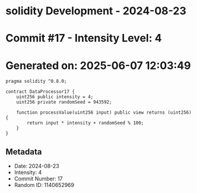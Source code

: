 ﻿# solidity Development - 2024-08-23
# Commit #17 - Intensity Level: 4
# Generated on: 2025-06-07 12:03:49
```solidity
pragma solidity ^0.8.0;

contract DataProcessor17 {
    uint256 public intensity = 4;
    uint256 private randomSeed = 943592;

    function processValue(uint256 input) public view returns (uint256) {
        return input * intensity + randomSeed % 100;
    }
}
```
## Metadata
- Date: 2024-08-23
- Intensity: 4
- Commit Number: 17
- Random ID: 1140652969
